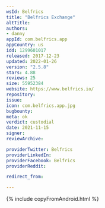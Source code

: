 ```yaml
---
wsId: Belfrics
title: "Belfrics Exchange"
altTitle: 
authors:
- danny
appId: com.belfrics.app
appCountry: us
idd: 1299601017
released: 2017-12-23
updated: 2022-01-26
version: "2.5.8"
stars: 4.88
reviews: 25
size: 55952384
website: https://www.belfrics.io/
repository: 
issue: 
icon: com.belfrics.app.jpg
bugbounty: 
meta: ok
verdict: custodial
date: 2021-11-15
signer: 
reviewArchive:

providerTwitter: Belfrics
providerLinkedIn: 
providerFacebook: Belfrics
providerReddit: 

redirect_from:

---
```


{% include copyFromAndroid.html %}
